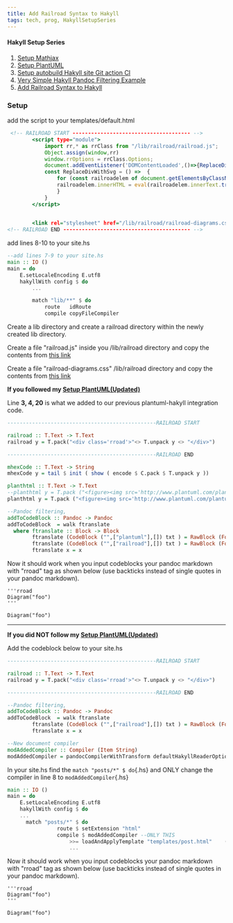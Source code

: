 ```yaml
---
title: Add Railroad Syntax to Hakyll
tags: tech, prog, HakyllSetupSeries
---
```

#### Hakyll Setup Series
1. [Setup Mathjax](2021-08-23-HakyllSetupMathjax.html)
2. [Setup PlantUML](2021-08-24-HakyllPlantUML2.html)
3. [Setup autobuild Hakyll site Git action CI](2021-06-28-HakyllGitAction.html)
4. [Very Simple Hakyll Pandoc Filtering Example](2021-08-23-PandocFiltering.html)
5. [Add Railroad Syntax to Hakyll](2021-10-01-RailroadSyntax.html)


### Setup

add the script to your templates/default.html

```{.html filename="templates\default.html"}
 <!-- RAILROAD START -------------------------------------- -->
        <script type="module">
            import rr,* as rrClass from "/lib/railroad/railroad.js";
            Object.assign(window,rr)
            window.rrOptions = rrClass.Options;
            document.addEventListener('DOMContentLoaded',()=>{ReplaceDivWithSvg()},false)
            const ReplaceDivWithSvg = () =>  {
                for (const railroadelem of document.getElementsByClassName("rroad") ){
                railroadelem.innerHTML = eval(railroadelem.innerText.trim()+".toString()")
                }
            }
        </script>
        

        <link rel="stylesheet" href="/lib/railroad/railroad-diagrams.css">
<!-- RAILROAD END ----------------------------------------- -->

```

add lines 8-10 to your site.hs

```{.hs .numberLines filename=site.hs}
--add lines 7-9 to your site.hs
main :: IO ()
main = do
    E.setLocaleEncoding E.utf8
    hakyllWith config $ do
        ...

        match "lib/**" $ do
            route   idRoute
            compile copyFileCompiler
```

Create a lib directory and create a railroad directory within the newly created lib directory.

Create a file "railroad.js" inside you /lib/railroad directory and copy the contents from [this link](https://raw.githubusercontent.com/tabatkins/railroad-diagrams/gh-pages/railroad.js)

Create a file "railroad-diagrams.css" /lib/railroad directory and copy the contents from [this link](https://raw.githubusercontent.com/tabatkins/railroad-diagrams/gh-pages/railroad-diagrams.css)


**If you followed my [Setup PlantUML(Updated)](2021-08-24-HakyllPlantUML2.html)**

Line **3, 4, 20** is what we added to our previous plantuml-hakyll integration code.

```{.hs .numberLines}
------------------------------------------------RAILROAD START

railroad :: T.Text -> T.Text
railroad y = T.pack("<div class='rroad'>"<> T.unpack y <> "</div>")

------------------------------------------------RAILROAD END

mhexCode :: T.Text -> String
mhexCode y = tail $ init ( show ( encode $ C.pack $ T.unpack y ))

planthtml :: T.Text -> T.Text 
--planthtml y = T.pack ("<figure><img src='http://www.plantuml.com/plantuml/svg/~h" <> (T.unpack $ hexCode y) <>"'></figure>") 
planthtml y = T.pack ("<figure><img src='http://www.plantuml.com/plantuml/svg/~h" <> (mhexCode $ y) <>"'></figure>") 

--Pandoc filtering, 
addToCodeBlock :: Pandoc -> Pandoc 
addToCodeBlock  = walk ftranslate 
  where ftranslate :: Block -> Block
        ftranslate (CodeBlock ("",["plantuml"],[]) txt ) = RawBlock (Format "html") (planthtml txt)
        ftranslate (CodeBlock ("",["railroad"],[]) txt ) = RawBlock (Format "html") (railroad txt)
        ftranslate x = x 
```

Now it should work when you input codeblocks your pandoc markdown with "rroad" tag as shown below (use backticks instead of single quotes in your pandoc markdown).

```
'''rroad
Diagram("foo")
'''
```

```rroad
Diagram("foo")
```

---

**If you did NOT follow my [Setup PlantUML(Updated)](2021-08-24-HakyllPlantUML2.html)**

Add the codeblock below to your site.hs

```{.hs filename="site.hs"}
------------------------------------------------RAILROAD START

railroad :: T.Text -> T.Text
railroad y = T.pack("<div class='rroad'>"<> T.unpack y <> "</div>")

------------------------------------------------RAILROAD END

--Pandoc filtering, 
addToCodeBlock :: Pandoc -> Pandoc 
addToCodeBlock  = walk ftranslate 
        ftranslate (CodeBlock ("",["railroad"],[]) txt ) = RawBlock (Format "html") (railroad txt)
        ftranslate x = x 

--New document compiler
modAddedCompiler :: Compiler (Item String)
modAddedCompiler = pandocCompilerWithTransform defaultHakyllReaderOptions defaultHakyllWriterOptions addToCodeBlock
```

In your site.hs find the `match "posts/*" $ do`{.hs} and ONLY change the compiler in line 8 to `modAddedCompiler`{.hs} 

```{.hs .numberLines filename="site.hs"}
main :: IO ()
main = do
    E.setLocaleEncoding E.utf8
    hakyllWith config $ do
    ...
      match "posts/*" $ do
                route $ setExtension "html"
                compile $ modAddedCompiler --ONLY THIS
                    >>= loadAndApplyTemplate "templates/post.html"    (postCtxWithTags tags)
                    ...

```

Now it should work when you input codeblocks your pandoc markdown with "rroad" tag as shown below (use backticks instead of single quotes in your pandoc markdown).

```
'''rroad
Diagram("foo")
'''
```

```rroad
Diagram("foo")
```